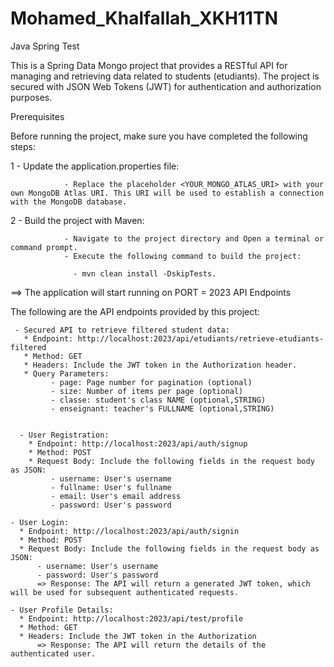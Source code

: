 # Mohamed_Khalfallah_XKH11TN

Java Spring Test

This is a Spring Data Mongo project that provides a RESTful API for managing and retrieving data related to students (etudiants). 
The project is secured with JSON Web Tokens (JWT) for authentication and authorization purposes.

Prerequisites

Before running the project, make sure you have completed the following steps:


1 - Update the application.properties file:

                - Replace the placeholder <YOUR_MONGO_ATLAS_URI> with your own MongoDB Atlas URI. This URI will be used to establish a connection with the MongoDB database.
                
2 - Build the project with Maven: 

                - Navigate to the project directory and Open a terminal or command prompt.
                - Execute the following command to build the project: 
                
                  - mvn clean install -DskipTests.
        
==> The application will start running on PORT = 2023
API Endpoints

The following are the API endpoints provided by this project:

     - Secured API to retrieve filtered student data:
       * Endpoint: http://localhost:2023/api/etudiants/retrieve-etudiants-filtered
       * Method: GET
       * Headers: Include the JWT token in the Authorization header.
       * Query Parameters:
             - page: Page number for pagination (optional)
             - size: Number of items per page (optional)
             - classe: student's class NAME (optional,STRING)
             - enseignant: teacher's FULLNAME (optional,STRING)


      - User Registration:
        * Endpoint: http://localhost:2023/api/auth/signup
        * Method: POST
        * Request Body: Include the following fields in the request body as JSON:
             - username: User's username
             - fullname: User's fullname
             - email: User's email address
             - password: User's password

    - User Login:
      * Endpoint: http://localhost:2023/api/auth/signin
      * Method: POST
      * Request Body: Include the following fields in the request body as JSON:
          - username: User's username
          - password: User's password
          => Response: The API will return a generated JWT token, which will be used for subsequent authenticated requests.

    - User Profile Details:
      * Endpoint: http://localhost:2023/api/test/profile
      * Method: GET
      * Headers: Include the JWT token in the Authorization 
          => Response: The API will return the details of the authenticated user.
        
